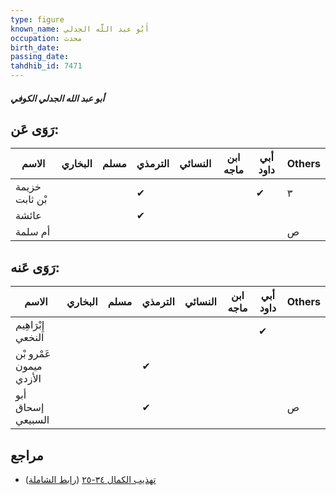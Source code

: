 ```yaml
---
type: figure
known_name: أَبُو عبد اللَّه الجدلي
occupation: محدث
birth_date:
passing_date:
tahdhib_id: 7471
---
```

##### أبو عبد الله الجدلي الكوفي

## رَوَى عَن:
| الاسم          | البخاري | مسلم | الترمذي | النسائي | ابن ماجه | أبي داود | Others |
| -------------- | ------- | ---- | ------- | ------- | -------- | -------- | ------ |
| خزيمة بْن ثابت |         |      | ✔       |         |          | ✔        | ٣      |
| عائشة          |         |      | ✔       |         |          |          |        |
| أم سلمة        |         |      |         |         |          |          | ص      |
## رَوَى عَنه:
| الاسم                   | البخاري | مسلم | الترمذي | النسائي | ابن ماجه | أبي داود | Others |
| ----------------------- | ------- | ---- | ------- | ------- | -------- | -------- | ------ |
| إِبْرَاهِيم النخعي      |         |      |         |         |          | ✔        |        |
| عَمْرو بْن ميمون الأزدي |         |      | ✔       |         |          |          |        |
| أبو إسحاق السبيعي       |         |      | ✔       |         |          |          | ص      |
## مراجع
- [تهذيب الكمال ٣٤-٢٥](obsidian://open?vault=Tahdhib-al-Kamal&file=Figures/٧٤٧١-أبو%20عبد%20الله%20الجدلي%20الكوفي) ([رابط الشاملة](https://shamela.ws/book/3722/18142))